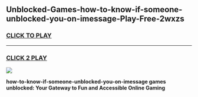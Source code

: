 
## Unblocked-Games-how-to-know-if-someone-unblocked-you-on-imessage-Play-Free-2wxzs
<h3>
<a href="https://premium76.site?title=how-to-know-if-someone-unblocked-you-on-imessage&ref=20M">CLICK TO PLAY</a></h3>
<hr>

<h3>
<a href="https://premium76.site?title=how-to-know-if-someone-unblocked-you-on-imessage&ref=20M">CLICK 2 PLAY</a>
  
</h3>

<a href="https://premium76.site?title=how-to-know-if-someone-unblocked-you-on-imessage&ref=19M"><img src="https://clearcache.store/games.png"></a>


**how-to-know-if-someone-unblocked-you-on-imessage games unblocked: Your Gateway to Fun and Accessible Online Gaming**
